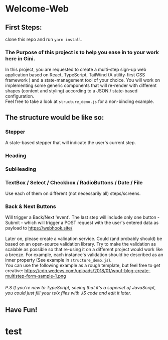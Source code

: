 # Welcome-Web
## First Steps:
clone this repo and run `yarn install`.
### The Purpose of this project is to help you ease in to your work here in Gini.
In this project, you are requested to create a multi-step sign-up web application based on React, TypeScript, TailWind (A utility-first CSS framework ) and a state-management tool of your choice. 
You will work on implementing some generic components that will re-render with different shapes (content and styling) according to a JSON / state-based configuration. <br/>
Feel free to take a look at `structure_demo.js` for a non-binding example. <br/>
## The structure would be like so:
### Stepper
A state-based stepper that will indicate the user's current step.
### Heading
### SubHeading
### TextBox / Select / Checkbox / RadioButtons / Date / File
Use each of them on different (not necessarily all) steps/screens.
### Back & Next Buttons
Will trigger a Back/Next 'event'. The last step will include only one button - Submit - which will trigger a POST request with the user's entered data as payload to https://webhook.site/ <br/> <br/>
Later on, please create a validation service. Could (and probably should) be based on an open-source validation library.
Try to make the validation as scalable as possible so that re-using it on a different project would work like a breeze. For example, each instance's validation should be described as an inner property (See example in `structure_demo.js`). <br/>
You can use the following example as a rough template, but feel free to get creative: https://cdn.wedevs.com/uploads/2018/01/wpuf-blog-create-multistep-form-sample-1.png <br/>
###### P.S If you're new to TypeScript, seeing that it's a superset of JavaScript, you could just fill your ts/x files with JS code and edit it later.

## Have Fun!

# test